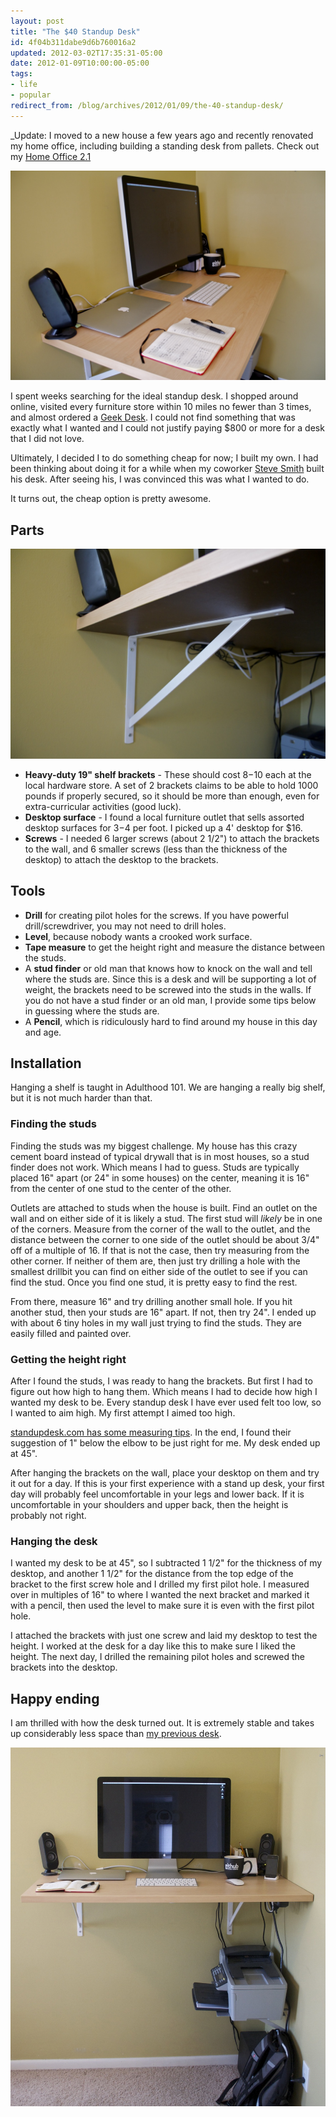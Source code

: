```yaml
---
layout: post
title: "The $40 Standup Desk"
id: 4f04b311dabe9d6b760016a2
updated: 2012-03-02T17:35:31-05:00
date: 2012-01-09T10:00:00-05:00
tags:
- life
- popular
redirect_from: /blog/archives/2012/01/09/the-40-standup-desk/
---
```


\_Update: I moved to a new house a few years ago and recently renovated my home office, including building a standing desk from pallets. Check out my [Home Office 2.1](/2015/11/13/home-office-2-1/)

<img src="/images/img_5073.jpg" alt="The desk top">

I spent weeks searching for the ideal standup desk. I shopped around online, visited every furniture store within 10 miles no fewer than 3 times, and almost ordered a [Geek Desk](http://www.geekdesk.com/). I could not find something that was exactly what I wanted and I could not justify paying $800 or more for a desk that I did not love.

Ultimately, I decided I to do something cheap for now; I built my own. I had been thinking about doing it for a while when my coworker [Steve Smith](http://orderedlist.com) built his desk. After seeing his, I was convinced this was what I wanted to do.

It turns out, the cheap option is pretty awesome.

Parts
-----

<img src="/images/img_5072.jpg" alt="Heavy-duty shelf brackets">

-   **Heavy-duty 19" shelf brackets** - These should cost $8-$10 each at the local hardware store. A set of 2 brackets claims to be able to hold 1000 pounds if properly secured, so it should be more than enough, even for extra-curricular activities (good luck).
-   **Desktop surface** - I found a local furniture outlet that sells assorted desktop surfaces for $3-$4 per foot. I picked up a 4' desktop for $16.
-   **Screws** - I needed 6 larger screws (about 2 1/2") to attach the brackets to the wall, and 6 smaller screws (less than the thickness of the desktop) to attach the desktop to the brackets.

Tools
-----

-   **Drill** for creating pilot holes for the screws. If you have powerful drill/screwdriver, you may not need to drill holes.
-   **Level**, because nobody wants a crooked work surface.
-   **Tape measure** to get the height right and measure the distance between the studs.
-   A **stud finder** or old man that knows how to knock on the wall and tell where the studs are. Since this is a desk and will be supporting a lot of weight, the brackets need to be screwed into the studs in the walls. If you do not have a stud finder or an old man, I provide some tips below in guessing where the studs are.
-   A **Pencil**, which is ridiculously hard to find around my house in this day and age.

Installation
------------

Hanging a shelf is taught in Adulthood 101. We are hanging a really big shelf, but it is not much harder than that.

### Finding the studs

Finding the studs was my biggest challenge. My house has this crazy cement board instead of typical drywall that is in most houses, so a stud finder does not work. Which means I had to guess. Studs are typically placed 16" apart (or 24" in some houses) on the center, meaning it is 16" from the center of one stud to the center of the other.

Outlets are attached to studs when the house is built. Find an outlet on the wall and on either side of it is likely a stud. The first stud will *likely* be in one of the corners. Measure from the corner of the wall to the outlet, and the distance between the corner to one side of the outlet should be about 3/4" off of a multiple of 16. If that is not the case, then try measuring from the other corner. If neither of them are, then just try drilling a hole with the smallest drillbit you can find on either side of the outlet to see if you can find the stud. Once you find one stud, it is pretty easy to find the rest.

From there, measure 16" and try drilling another small hole. If you hit another stud, then your studs are 16" apart. If not, then try 24". I ended up with about 6 tiny holes in my wall just trying to find the studs. They are easily filled and painted over.

### Getting the height right

After I found the studs, I was ready to hang the brackets. But first I had to figure out how high to hang them. Which means I had to decide how high I wanted my desk to be. Every standup desk I have ever used felt too low, so I wanted to aim high. My first attempt I aimed too high.

[standupdesk.com has some measuring tips](http://standupdesks.com/measure.shtml). In the end, I found their suggestion of 1" below the elbow to be just right for me. My desk ended up at 45".

After hanging the brackets on the wall, place your desktop on them and try it out for a day. If this is your first experience with a stand up desk, your first day will probably feel uncomfortable in your legs and lower back. If it is uncomfortable in your shoulders and upper back, then the height is probably not right.

### Hanging the desk

I wanted my desk to be at 45", so I subtracted 1 1/2" for the thickness of my desktop, and another 1 1/2" for the distance from the top edge of the bracket to the first screw hole and I drilled my first pilot hole. I measured over in multiples of 16" to where I wanted the next bracket and marked it with a pencil, then used the level to make sure it is even with the first pilot hole.

I attached the brackets with just one screw and laid my desktop to test the height. I worked at the desk for a day like this to make sure I liked the height. The next day, I drilled the remaining pilot holes and screwed the brackets into the desktop.

Happy ending
------------

I am thrilled with how the desk turned out. It is extremely stable and takes up considerably less space than [my previous desk](http://cl.ly/1g3V320P2p12162G3c2V).

<img src="/images/img_5070.jpg" alt="The finished standing desk">
